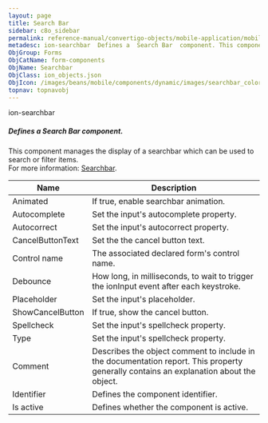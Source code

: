 ```yaml
---
layout: page
title: Search Bar
sidebar: c8o_sidebar
permalink: reference-manual/convertigo-objects/mobile-application/mobile-components/form-components/search-bar/
metadesc: ion-searchbar  Defines a  Search Bar  component. This component manages the display of a searchbar which can be used to search or filter items.  For m
ObjGroup: Forms
ObjCatName: form-components
ObjName: Searchbar
ObjClass: ion_objects.json
ObjIcon: /images/beans/mobile/components/dynamic/images/searchbar_color_32x32.png
topnav: topnavobj
---
```

ion-searchbar<br/>

##### Defines a <i>Search Bar</i> component.<br/>
This component manages the display of a searchbar which can be used to search or filter items.<br/>
 For more information: <a href='https://ionicframework.com/docs/v3/api/components/searchbar/Searchbar/'>Searchbar</a>.

Name | Description 
--- | ---
Animated | If true, enable searchbar animation.
Autocomplete | Set the input's autocomplete property.
Autocorrect | Set the input's autocorrect property.
CancelButtonText | Set the the cancel button text.
Control name | The associated declared form's control name.
Debounce | How long, in milliseconds, to wait to trigger the ionInput event after each keystroke.
Placeholder | Set the input's placeholder.
ShowCancelButton | If true, show the cancel button.
Spellcheck | Set the input's spellcheck property.
Type | Set the input's spellcheck property.
Comment | Describes the object comment to include in the documentation report.  This property generally contains an explanation about the object. 
Identifier | Defines the component identifier.  
Is active | Defines whether the component is active. 

